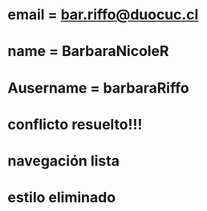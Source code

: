 # email = bar.riffo@duocuc.cl
# name = BarbaraNicoleR
# Ausername = barbaraRiffo
# conflicto resuelto!!!
# navegación lista
# estilo eliminado